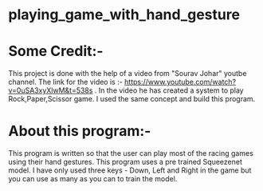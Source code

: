 # playing_game_with_hand_gesture

# Some Credit:-
This project is done with the help of a video from "Sourav Johar" youtbe channel. The link for the video is :-
 https://www.youtube.com/watch?v=0uSA3xyXlwM&t=538s . In the video he has created a system to play Rock,Paper,Scissor game. I used the same concept and build this program.
 
 # About this program:-
 This program is written so that the user can play most of the racing games using their hand gestures. This program uses a pre trained Squeezenet model. I have only used three keys - Down, Left and Right in the game but you can use as many as you can to train the model.
